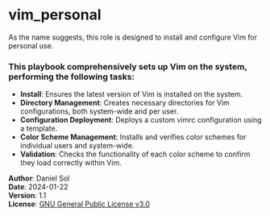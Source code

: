 # vim_personal

As the name suggests, this role is designed to install and configure Vim for personal use.

### This playbook comprehensively sets up Vim on the system, performing the following tasks:

- **Install**: Ensures the latest version of Vim is installed on the system.
- **Directory Management**: Creates necessary directories for Vim configurations, both system-wide and per user.
- **Configuration Deployment**: Deploys a custom vimrc configuration using a template.
- **Color Scheme Management**: Installs and verifies color schemes for individual users and system-wide.
- **Validation**: Checks the functionality of each color scheme to confirm they load correctly within Vim.

**Author**: Daniel Sol  
**Date**: 2024-01-22  
**Version**: 1.1  
**License**: [GNU General Public License v3.0](https://www.gnu.org/licenses/gpl-3.0.html)

###